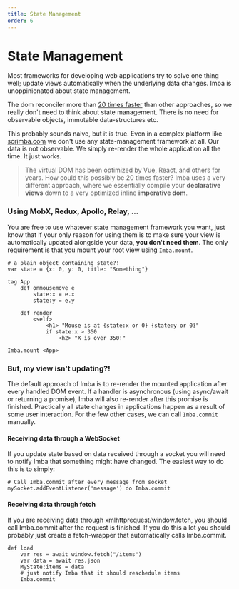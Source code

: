 ```yaml
---
title: State Management
order: 6
---
```


# State Management

Most frameworks for developing web applications try to solve one thing well; update views automatically when the underlying data changes. Imba is unoppinionated about state management.

The dom reconciler more than [20 times faster](https://somebee.github.io/todos-vdom-bench/index.html) than other approaches, so we really don't need to think about state management. There is no need for observable objects, immutable data-structures etc.

This probably sounds naive, but it is true. Even in a complex platform like [scrimba.com](https://scrimba.com) we don't use any state-management framework at all. Our data is not observable. We simply re-render the whole application all the time. It just works.

> The virtual DOM has been optimized by Vue, React, and others for years. How could this possibly be 20 times faster? Imba uses a very different approach, where we essentially compile your **declarative views** down to a very optimized inline **imperative dom**.

### Using MobX, Redux, Apollo, Relay, ...

You are free to use whatever state management framework you want, just know that if your only reason for using them is to make sure your view is automatically updated alongside your data, **you don't need them**. The only requirement is that you mount your root view using `Imba.mount`.

```imba
# a plain object containing state?!
var state = {x: 0, y: 0, title: "Something"}

tag App
    def onmousemove e
        state:x = e.x
        state:y = e.y

    def render
        <self>
            <h1> "Mouse is at {state:x or 0} {state:y or 0}"
            if state:x > 350
                <h2> "X is over 350!"

Imba.mount <App>
```


### But, my view isn't updating?!

The default approach of Imba is to re-render the mounted application after every handled DOM event. If a handler is asynchronous (using async/await or returning a promise), Imba will also re-render after this promise is finished. Practically all state changes in applications happen as a result of some user interaction. For the few other cases, we can call `Imba.commit` manually.

#### Receiving data through a WebSocket

If you update state based on data received through a socket you will need to notify Imba that something might have changed. The easiest way to do this is to simply:

```imba
# Call Imba.commit after every message from socket
mySocket.addEventListener('message') do Imba.commit
```

#### Receiving data through fetch

If you are receiving data through xmlhttprequest/window.fetch, you should call Imba.commit after the request is finished. If you do this a lot you should probably just create a fetch-wrapper that automatically calls Imba.commit.

```imba
def load
    var res = await window.fetch("/items")
    var data = await res.json
    MyState:items = data
    # just notify Imba that it should reschedule items
    Imba.commit

```

